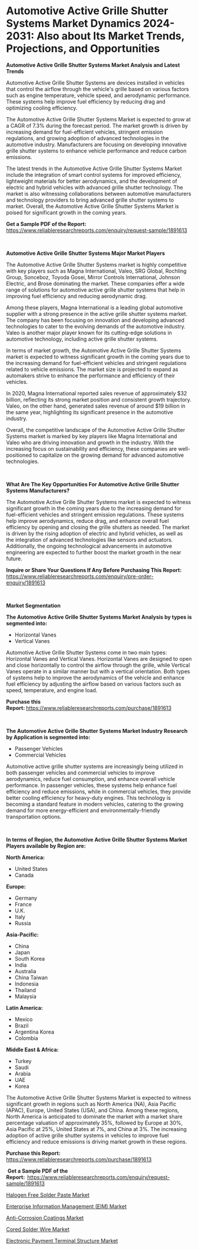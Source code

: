 <p><h1>Automotive Active Grille Shutter Systems Market Dynamics 2024-2031: Also about Its Market Trends, Projections, and Opportunities</h1></p><p><strong>Automotive Active Grille Shutter Systems Market Analysis and Latest Trends</strong></p>
<p><p>Automotive Active Grille Shutter Systems are devices installed in vehicles that control the airflow through the vehicle's grille based on various factors such as engine temperature, vehicle speed, and aerodynamic performance. These systems help improve fuel efficiency by reducing drag and optimizing cooling efficiency.</p><p>The Automotive Active Grille Shutter Systems Market is expected to grow at a CAGR of 7.3% during the forecast period. The market growth is driven by increasing demand for fuel-efficient vehicles, stringent emission regulations, and growing adoption of advanced technologies in the automotive industry. Manufacturers are focusing on developing innovative grille shutter systems to enhance vehicle performance and reduce carbon emissions.</p><p>The latest trends in the Automotive Active Grille Shutter Systems Market include the integration of smart control systems for improved efficiency, lightweight materials for better aerodynamics, and the development of electric and hybrid vehicles with advanced grille shutter technology. The market is also witnessing collaborations between automotive manufacturers and technology providers to bring advanced grille shutter systems to market. Overall, the Automotive Active Grille Shutter Systems Market is poised for significant growth in the coming years.</p></p>
<p><strong>Get a Sample PDF of the Report:&nbsp;</strong> <a href="https://www.reliableresearchreports.com/enquiry/request-sample/1891613">https://www.reliableresearchreports.com/enquiry/request-sample/1891613</a></p>
<p>&nbsp;</p>
<p><strong>Automotive Active Grille Shutter Systems Major Market Players</strong></p>
<p><p>The Automotive Active Grille Shutter Systems market is highly competitive with key players such as Magna International, Valeo, SRG Global, Rochling Group, Sonceboz, Toyoda Gosei, Mirror Controls International, Johnson Electric, and Brose dominating the market. These companies offer a wide range of solutions for automotive active grille shutter systems that help in improving fuel efficiency and reducing aerodynamic drag.</p><p>Among these players, Magna International is a leading global automotive supplier with a strong presence in the active grille shutter systems market. The company has been focusing on innovation and developing advanced technologies to cater to the evolving demands of the automotive industry. Valeo is another major player known for its cutting-edge solutions in automotive technology, including active grille shutter systems.</p><p>In terms of market growth, the Automotive Active Grille Shutter Systems market is expected to witness significant growth in the coming years due to the increasing demand for fuel-efficient vehicles and stringent regulations related to vehicle emissions. The market size is projected to expand as automakers strive to enhance the performance and efficiency of their vehicles.</p><p>In 2020, Magna International reported sales revenue of approximately $32 billion, reflecting its strong market position and consistent growth trajectory. Valeo, on the other hand, generated sales revenue of around $19 billion in the same year, highlighting its significant presence in the automotive industry.</p><p>Overall, the competitive landscape of the Automotive Active Grille Shutter Systems market is marked by key players like Magna International and Valeo who are driving innovation and growth in the industry. With the increasing focus on sustainability and efficiency, these companies are well-positioned to capitalize on the growing demand for advanced automotive technologies.</p></p>
<p>&nbsp;</p>
<p><strong>What Are The Key Opportunities For Automotive Active Grille Shutter Systems Manufacturers?</strong></p>
<p><p>The Automotive Active Grille Shutter Systems market is expected to witness significant growth in the coming years due to the increasing demand for fuel-efficient vehicles and stringent emission regulations. These systems help improve aerodynamics, reduce drag, and enhance overall fuel efficiency by opening and closing the grille shutters as needed. The market is driven by the rising adoption of electric and hybrid vehicles, as well as the integration of advanced technologies like sensors and actuators. Additionally, the ongoing technological advancements in automotive engineering are expected to further boost the market growth in the near future.</p></p>
<p><strong>Inquire or Share Your Questions If Any Before Purchasing This Report:</strong> <a href="https://www.reliableresearchreports.com/enquiry/pre-order-enquiry/1891613">https://www.reliableresearchreports.com/enquiry/pre-order-enquiry/1891613</a></p>
<p>&nbsp;</p>
<p><strong>Market Segmentation</strong></p>
<p><strong>The Automotive Active Grille Shutter Systems Market Analysis by types is segmented into:</strong></p>
<p><ul><li>Horizontal Vanes</li><li>Vertical Vanes</li></ul></p>
<p><p>Automotive Active Grille Shutter Systems come in two main types: Horizontal Vanes and Vertical Vanes. Horizontal Vanes are designed to open and close horizontally to control the airflow through the grille, while Vertical Vanes operate in a similar manner but with a vertical orientation. Both types of systems help to improve the aerodynamics of the vehicle and enhance fuel efficiency by adjusting the airflow based on various factors such as speed, temperature, and engine load.</p></p>
<p><strong>Purchase this Report:&nbsp;</strong><a href="https://www.reliableresearchreports.com/purchase/1891613">https://www.reliableresearchreports.com/purchase/1891613</a></p>
<p>&nbsp;</p>
<p><strong>The Automotive Active Grille Shutter Systems Market Industry Research by Application is segmented into:</strong></p>
<p><ul><li>Passenger Vehicles</li><li>Commercial Vehicles</li></ul></p>
<p><p>Automotive active grille shutter systems are increasingly being utilized in both passenger vehicles and commercial vehicles to improve aerodynamics, reduce fuel consumption, and enhance overall vehicle performance. In passenger vehicles, these systems help enhance fuel efficiency and reduce emissions, while in commercial vehicles, they provide better cooling efficiency for heavy-duty engines. This technology is becoming a standard feature in modern vehicles, catering to the growing demand for more energy-efficient and environmentally-friendly transportation options.</p></p>
<p>&nbsp;</p>
<p><strong>In terms of Region, the Automotive Active Grille Shutter Systems Market Players available by Region are:</strong></p>
<p>
    <p> <strong> North America: </strong>
        <ul>
            <li>United States</li>
            <li>Canada</li>
        </ul>
        </p> 
    <p> <strong> Europe: </strong>
        <ul>
            <li>Germany</li>
            <li>France</li>
            <li>U.K.</li>
            <li>Italy</li>
            <li>Russia</li>
        </ul>
        </p> 
    <p> <strong> Asia-Pacific: </strong>
        <ul>
            <li>China</li>
            <li>Japan</li>
            <li>South Korea</li>
            <li>India</li>
            <li>Australia</li>
            <li>China Taiwan</li>
            <li>Indonesia</li>
            <li>Thailand</li>
            <li>Malaysia</li>
        </ul>
        </p> 
    <p> <strong> Latin America: </strong>
        <ul>
            <li>Mexico</li>
            <li>Brazil</li>
            <li>Argentina Korea</li>
            <li>Colombia</li>
        </ul>
        </p> 
    <p> <strong> Middle East & Africa: </strong>
        <ul>
            <li>Turkey</li>
            <li>Saudi</li>
            <li>Arabia</li>
            <li>UAE</li>
            <li>Korea</li>
        </ul>
    </p>
    </p>
<p><p>The Automotive Active Grille Shutter Systems Market is expected to witness significant growth in regions such as North America (NA), Asia Pacific (APAC), Europe, United States (USA), and China. Among these regions, North America is anticipated to dominate the market with a market share percentage valuation of approximately 35%, followed by Europe at 30%, Asia Pacific at 25%, United States at 7%, and China at 3%. The increasing adoption of active grille shutter systems in vehicles to improve fuel efficiency and reduce emissions is driving market growth in these regions.</p></p>
<p><strong>Purchase this Report: </strong><a href="https://www.reliableresearchreports.com/purchase/1891613">https://www.reliableresearchreports.com/purchase/1891613</a></p>
<p>&nbsp;<strong>Get a Sample PDF of the Report:&nbsp;&nbsp;</strong><a href="https://www.reliableresearchreports.com/enquiry/request-sample/1891613">https://www.reliableresearchreports.com/enquiry/request-sample/1891613</a></p>
<p><strong></strong></p>
<p><p><a href="https://view.publitas.com/reportprime-1/global-halogen-free-solder-paste-market-size-and-market-trends-insights-and-projections-from-2024-to-2031/">Halogen Free Solder Paste Market</a></p><p><a href="https://silk-columnist-571.notion.site/Enterprise-Information-Management-EIM-Market-Analysis-and-Market-Size-Global-Industry-Overview-M-54ddb0e5f0e84a43bd4a01475955811d">Enterprise Information Management (EIM) Market</a></p><p><a href="https://bubble-tree-ea4.notion.site/Anti-Corrosion-Coatings-Market-Research-Report-Forecasted-for-Period-from-2024-2031-by-Market-Typ-376d1e8c0aab4d3ea84a18e8e64393a7">Anti-Corrosion Coatings Market</a></p><p><a href="https://view.publitas.com/reportprime-1/global-cored-solder-wire-market-by-types-applications-and-major-players-with-regional-growth-rate-analysis-and-development-situation-from-2024-to-2031/">Cored Solder Wire Market</a></p><p><a href="https://glittery-fuchsia-86a.notion.site/Electronic-Payment-Terminal-Structure-Market-Size-and-Growth-Market-Segmentation-Regional-and-Coun-8ece4afa33624801a6178c6c6976e903">Electronic Payment Terminal Structure Market</a></p></p>